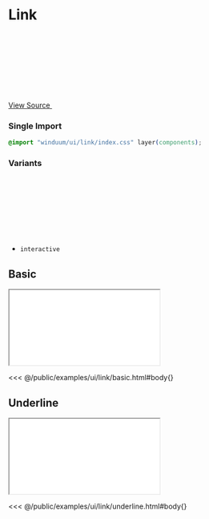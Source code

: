 # Link

<a href="https://github.com/winduum/winduum/blob/main/src/ui/link/default.css" target="_blank" rel="noreferrer" class="winduum-gh-link">View Source <svg><use href="#icon-gh" /></svg></a>

### Single Import

```css
@import "winduum/ui/link/index.css" layer(components);
```

### Variants

* `interactive` <a href="https://github.com/winduum/winduum/blob/main/src/ui/link/interactive.css" target="_blank" rel="noreferrer" class="winduum-gh-link"><svg><use href="#icon-gh" /></svg></a>

## Basic

<iframe onload="this.style.visibility = 'visible';" src="/examples/ui/link/basic.html"></iframe>

<<< @/public/examples/ui/link/basic.html#body{}

## Underline

<iframe onload="this.style.visibility = 'visible';" src="/examples/ui/link/underline.html"></iframe>

<<< @/public/examples/ui/link/underline.html#body{}

